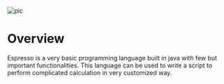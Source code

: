 ![pic](https://user-images.githubusercontent.com/26244906/32988809-a79ac09a-ccc0-11e7-8458-d7d337c731d7.png)






# Overview 
Espresso is a very basic programming language built in java with few but important functionalities. This language can be used to write a script
to perform complicated calculation in very customized way. 
